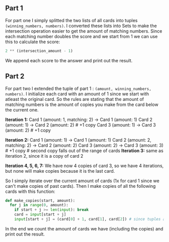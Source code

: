 ## Part 1

For part one I simply splitted the two lists of all cards into tuples `(winning_numbers, numbers)`. I converted these lists into Sets to make the intersection operation easier to get the amount of matching numbers. Since each matching number doubles the score and we start from 1 we can use this to calculate the score:

```python
2 ** (intersection_amount - 1)
```

We append each score to the answer and print out the result.

## Part 2

For part two I extended the tuple of part 1 : `(amount, winning_numbers, numbers)`. I initialize each card with an amount of 1 since we start with atleast the original card. So the rules are stating that the amount of matching numbers is the amount of copies you make from the card below the current one.

**Iteration 1:**
Card 1 (amount: 1, matching: 2) -> Card 1 (amount: 1)
Card 2 (amount: 1) -> Card 2 (amount: 2) # +1 copy
Card 3 (amount: 1) -> Card 3 (amount: 2) # +1 copy

**Iteration 2:**
Card 1 (amount: 1) -> Card 1 (amount: 1)
Card 2 (amount: 2, matching: 2) -> Card 2 (amount: 2)
Card 3 (amount: 2) -> Card 3 (amount: 3) # +1 copy # second copy falls out of the range of cards
**Iteration 3:**
same as iteration 2, since it is a copy of card 2

**Iteration 4, 5, 6, 7:**
We have now 4 copies of card 3, so we have 4 iterations, but none will make copies because it is the last card.

So I simply iterate over the current amount of cards (1x for card 1 since we can't make copies of past cards). Then I make copies of all the following cards with this function:

```python
def make_copies(start, amount):
  for j in range(0, amount):
    if start + j >= len(input): break
    card = input[start + j]
    input[start + j] = (card[0] + 1, card[1], card[2]) # since tuples are immutable we have to create a new one with the copy added
```

In the end we count the amount of cards we have (including the copies) and print out the result.
